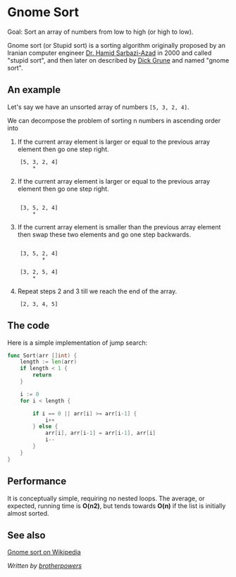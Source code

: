 # Gnome Sort

Goal: Sort an array of numbers from low to high (or high to low).

Gnome sort (or Stupid sort) is a sorting algorithm originally proposed by an Iranian computer engineer [Dr. Hamid Sarbazi-Azad](https://en.wikipedia.org/wiki/Hamid_Sarbazi-Azad) in 2000 and called "stupid sort", and then later on described by [Dick Grune](https://en.wikipedia.org/wiki/Dick_Grune) and named "gnome sort".



## An example

Let's say we have an unsorted array of numbers `[5, 3, 2, 4]`.

We can decompose the problem of sorting n numbers in ascending order into

1. If the current array element is larger or equal to the previous array element then go one step right.

```
	[5, 3, 2, 4]
	    *
```

2. If the current array element is larger or equal to the previous array element then go one step right.

```

	[3, 5, 2, 4]
	    *
```

3. If the current array element is smaller than the previous array element then swap these two elements and go one step backwards.

```

	[3, 5, 2, 4]
	       *
		   
	[3, 2, 5, 4]
	    *	
```

4. Repeat steps 2 and 3 till we reach the end of the array.

```
	[2, 3, 4, 5]
```


## The code

Here is a simple implementation of jump search:

```go
func Sort(arr []int) {
	length := len(arr)
	if length < 1 {
		return
	}

	i := 0
	for i < length {

		if i == 0 || arr[i] >= arr[i-1] {
			i++
		} else {
			arr[i], arr[i-1] = arr[i-1], arr[i]
			i--
		}
	}
}
```

## Performance

It is conceptually simple, requiring no nested loops. The average, or expected, running time is **O(n2)**, but tends towards **O(n)** if the list is initially almost sorted.


## See also

[Gnome sort on Wikipedia](https://en.wikipedia.org/wiki/Gnome_sort)

*Written by [brotherpowers](https://www.brotherpowers.com/)*
